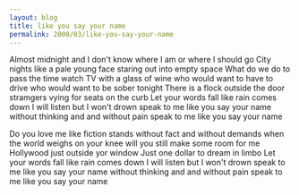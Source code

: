 ```yaml
---
layout: blog
title: like you say your name
permalink: 2000/03/like-you-say-your-name
---
```


Almost midnight and I don't know
where I am or where I should go
City nights like a pale young face
staring out into empty space
What do we do to pass the time
watch TV with a glass of wine
who would want to have to drive
who would want to be sober tonight
There is a flock outside the door
stramgers vying for seats on the curb
Let your words fall like rain comes down
I will listen but I won't drown
speak to me like you say your name
without thinking and and without pain
speak to me like you say your name

Do you love me like fiction stands
without fact and without demands
when the world weighs on your knee
will you still make some room for me
Hollywood just outside yor window
Just one dollar to dream in limbo
Let your words fall like rain comes down
I will listen but I won't drown
speak to me like you say your name
without thinking and and without pain
speak to me like you say your name
